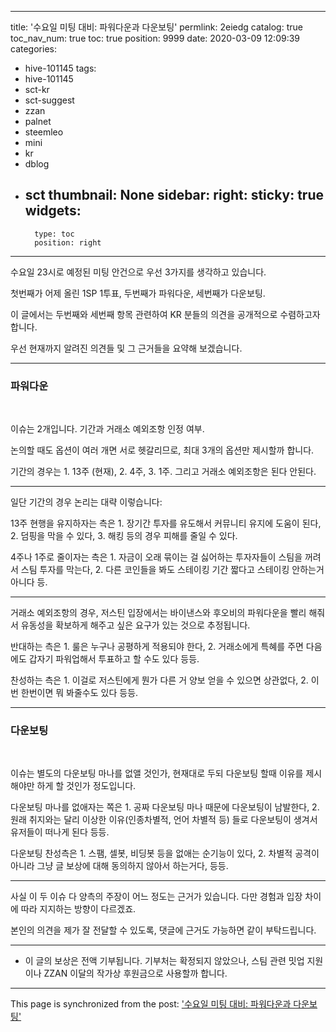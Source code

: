 
---
title: '수요일 미팅 대비: 파워다운과 다운보팅'
permlink: 2eiedg
catalog: true
toc_nav_num: true
toc: true
position: 9999
date: 2020-03-09 12:09:39
categories:
- hive-101145
tags:
- hive-101145
- sct-kr
- sct-suggest
- zzan
- palnet
- steemleo
- mini
- kr
- dblog
- sct
thumbnail: None
sidebar:
    right:
        sticky: true
widgets:
    -
        type: toc
        position: right
---


수요일 23시로 예정된 미팅 안건으로 우선 3가지를 생각하고 있습니다.

첫번째가 어제 올린 1SP 1투표, 두번째가 파워다운, 세번째가 다운보팅.

이 글에서는 두번째와 세번째 항목 관련하여 KR 분들의 의견을 공개적으로 수렴하고자 합니다. 

우선 현재까지 알려진 의견들 및 그 근거들을 요약해 보겠습니다.

---

### 파워다운
<br>


이슈는 2개입니다. 기간과 거래소 예외조항 인정 여부. 

논의할 때도 옵션이 여러 개면 서로 헷갈리므로, 최대 3개의 옵션만 제시할까 합니다. 

기간의 경우는 1. 13주 (현재), 2. 4주, 3. 1주. 그리고 거래소 예외조항은 된다 안된다. 

---

일단 기간의 경우 논리는 대략 이렇습니다:

13주 현행을 유지하자는 측은 1. 장기간 투자를 유도해서 커뮤니티 유지에 도움이 된다, 2. 덤핑을 막을 수 있다, 3. 해킹 등의 경우 피해를 줄일 수 있다.

4주나 1주로 줄이자는 측은 1. 자금이 오래 묶이는 걸 싫어하는 투자자들이 스팀을 꺼려서 스팀 투자를 막는다, 2. 다른 코인들을 봐도 스테이킹 기간 짧다고 스테이킹 안하는거 아니다 등. 

---

거래소 예외조항의 경우, 저스틴 입장에서는 바이낸스와 후오비의 파워다운을 빨리 해줘서 유동성을 확보하게 해주고 싶은 요구가 있는 것으로 추정됩니다. 

반대하는 측은 1. 룰은 누구나 공평하게 적용되야 한다, 2. 거래소에게 특혜를 주면 다음에도 갑자기 파워업해서 투표하고 할 수도 있다 등등.

찬성하는 측은 1. 이걸로 저스틴에게 뭔가 다른 거 양보 얻을 수 있으면 상관없다, 2. 이번 한번이면 뭐 봐줄수도 있다 등등.

---

### 다운보팅
<br>

이슈는 별도의 다운보팅 마나를 없앨 것인가, 현재대로 두되 다운보팅 할때 이유를 제시해야만 하게 할 것인가 정도입니다.

다운보팅 마나를 없애자는 쪽은 1. 공짜 다운보팅 마나 때문에 다운보팅이 남발한다, 2. 원래 취지와는 달리 이상한 이유(인종차별적, 언어 차별적 등) 들로 다운보팅이 생겨서 유저들이 떠나게 된다 등등.

다운보팅 찬성측은 1. 스팸, 셀봇, 비딩봇 등을 없애는 순기능이 있다, 2. 차별적 공격이 아니라 그냥 글 보상에 대해 동의하지 않아서 하는거다, 등등.

---

사실 이 두 이슈 다 양측의 주장이 어느 정도는 근거가 있습니다. 다만 경험과 입장 차이에 따라 지지하는 방향이 다르겠죠.

본인의 의견을 제가 잘 전달할 수 있도록, 댓글에 근거도 가능하면 같이 부탁드립니다.

---

* 이 글의 보상은 전액 기부됩니다. 기부처는 확정되지 않았으나, 스팀 관련 밋업 지원이나 ZZAN  이달의 작가상 후원금으로 사용할까 합니다.

- - -

This page is synchronized from the post: ['수요일 미팅 대비: 파워다운과 다운보팅'](https://steemit.com/@glory7/2eiedg)
